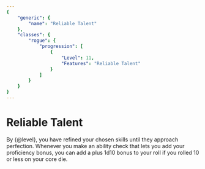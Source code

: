 ```yaml
---
{
	"generic": {
		"name": "Reliable Talent"
	},
	"classes": {
		"rogue": {
			"progression": [
				{
					"Level": 11,
					"Features": "Reliable Talent"
				}
			]
		}
	}
}
---
```

# Reliable Talent
By {@level}, you have refined your chosen skills until they approach perfection.
Whenever you make an ability check that lets you add your proficiency bonus, you can add a plus 1d10 bonus to your roll if you rolled 10 or less on your core die.
